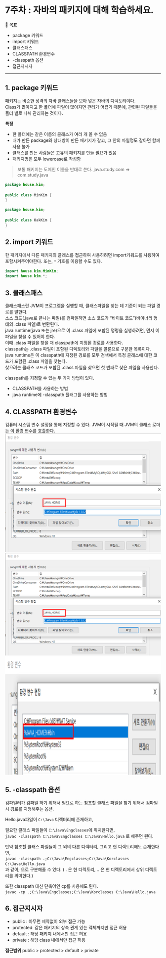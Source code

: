 7주차 : 자바의 패키지에 대해 학습하세요.
=======

🎯 **목표** 
- package 키워드
- import 키워드
- 클래스패스
- CLASSPATH 환경변수
- -classpath 옵션
- 접근지시자
-------------------------------------------------------------- 
## 1. package 키워드
패키지는 비슷한 성격의 자바 클래스들을 모아 넣은 자바의 디렉토리이다.   
Class가 많아지고 한 폴더에 파일이 많아지면 관리가 어렵기 때문에, 관련된 파일들을 폴더 별로 나눠 관리하는 것이다.

**특징**   
- 한 폴더에는 같은 이름의 클래스가 여러 개 올 수 없음
- 내가 만든 package와 상대방이 만든 패키지가 같고, 그 안의 파일명도 같아면 함께 사용 불가
- 클래스를 만든 사람들은 고유의 패키지를 만들 필요가 있음
- 패키지명은 모두 lowercase로 작성함
> 보통 패키지는 도메인 이름을 반대로 쓴다.
> java.study.com => com.study.java

```java
package house.kim;

public class MinKim {
}
```
```java
package house.kim;

public class OakKim {
}
```
   
## 2. import 키워드
한 패키지에서 다른 패키지의 클래스를 접근하여 사용하려면 import키워드를 사용하여 포함시켜주어야한다.
또는, `*` 기호를 이용할 수도 있다.
```java
import house.kim.MinKim;
import house.kim.*;
```
   
## 3. 클래스패스
클래스패스란 JVM이 프로그램을 실행할 때, 클래스파일을 찾는 데 기준이 되는 파일 경로를 말한다.    
소스 코드(.java로 끝나는 파일)를 컴파일하면 소스 코드가 “바이트 코드”(바이너리 형태의 .class 파일)로 변환된다.    
java runtime(java 또는 jre)으로 이 .class 파일에 포함된 명령을 실행하려면, 먼저 이 파일을 찾을 수 있어야 한다.    
이때 .class 파일을 찾을 때 classpath에 지정된 경로를 사용한다.    
classpath는 .class 파일이 포함된 디렉토리와 파일을 콜론으로 구분한 목록이다.    
java runtime은 이 classpath에 지정된 경로를 모두 검색해서 특정 클래스에 대한 코드가 포함된 .class 파일을 찾는다.    
찾으려는 클래스 코드가 포함된 .class 파일을 찾으면 첫 번째로 찾은 파일을 사용한다.   

classpath를 지정할 수 있는 두 가지 방법이 있다. 
- CLASSPATH를 사용하는 방법
- java runtime에 -classpath 플래그를 사용하는 방법

## 4. CLASSPATH 환경변수
컴퓨터 시스템 변수 설정을 통해 지정할 수 있다.
JVM이 시작될 때 JVM의 클래스 로더는 이 환경 변수를 호출한다.
<img src="../img/w7_java_home.png" width="580px" height="383px" alt="w7_java_home"></img><br/> 
![w7_java_home](../img/w7_java_home.png)
<img src="../img/w7_path.png" width="580px" height="383px" alt="w7_path"></img><br/> 
## 5. -classpath 옵션
컴파일러가 컴파일 하기 위해서 필요로 하는 참조할 클래스 파일을 찾기 위해서 컴파일시 경로를 지정해주는 옵션.
   
Hello.java파일이 `C:\Java` 디렉터리에 존재하고,   

필요한 클래스 파일들이 `C:\Java\Engclasses`에 위치한다면,   
`javac -classpath C:\Java\Engclasses C:\Java\Hello.java` 로 해주면 된다.

만약 참조할 클래스 파일들이 그 외의 다른 디렉터리, 그리고 현 디렉토리에도 존재한다면,   
`javac -classpath .;C:\Java\Engclasses;C:\Java\Korclasses C:\Java\Hello.java`   
과 같이; 으로 구분해줄 수 있다. ( . 은 현 디렉토리, .. 은 현 디렉토리에서 상위 디렉토리를 의미한다.)

또한 classpath 대신 단축어인 cp를 사용해도 된다.   
`javac -cp .;C:\Java\Engclasses;C:\Java\Korclasses C:\Java\Hello.java`

## 6. 접근지시자
- public : 아무런 제약없이 외부 접근 가능
- protected: 같은 패키지의 상속 관계 있는 객체까지만 접근 허용
- default : 해당 패키지 내에서만 접근 허용
- private : 해당 class 내에서만 접근 허용
    
**접근범위**
public > protected > default > private
